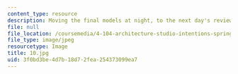 ```yaml
---
content_type: resource
description: Moving the final models at night, to the next day's review.
file: null
file_location: /coursemedia/4-104-architecture-studio-intentions-spring-2005/3f0bd3be4d7b18d72fea254373099ea7_10.jpg
file_type: image/jpeg
resourcetype: Image
title: 10.jpg
uid: 3f0bd3be-4d7b-18d7-2fea-254373099ea7
---
```

